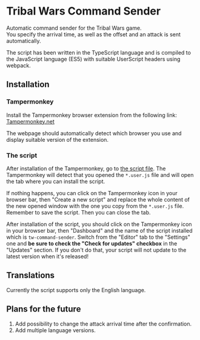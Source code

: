 # Tribal Wars Command Sender

Automatic command sender for the Tribal Wars game.  
You specify the arrival time, as well as the offset and an attack is sent automatically.

The script has been written in the TypeScript language and is compiled to the JavaScript language (ES5) with suitable UserScript headers using webpack.

## Installation

### Tampermonkey

Install the Tampermonkey browser extension from the following link:  
[Tampermonkey.net](https://www.tampermonkey.net/)

The webpage should automatically detect which browser you use and display suitable version of the extension.

### The script

After installation of the Tampermonkey, go to [the script file](https://raw.githubusercontent.com/sz3lbi/tw-command-sender/master/userscript/tw-command-sender.user.js). The Tampermonkey will detect that you opened the `*.user.js` file and will open the tab where you can install the script.

If nothing happens, you can click on the Tampermonkey icon in your browser bar, then "Create a new script" and replace the whole content of the new opened window with the one you copy from the `*.user.js` file.  
Remember to save the script. Then you can close the tab.

After installation of the script, you should click on the Tampermonkey icon in your browser bar, then "Dashboard" and the name of the script installed which is `tw-command-sender`. Switch from the "Editor" tab to the "Settings" one and **be sure to check the "Check for updates" checkbox** in the "Updates" section. If you don't do that, your script will not update to the latest version when it's released!

## Translations

Currently the script supports only the English language.

## Plans for the future

1. Add possibility to change the attack arrival time after the confirmation.
2. Add multiple language versions.
